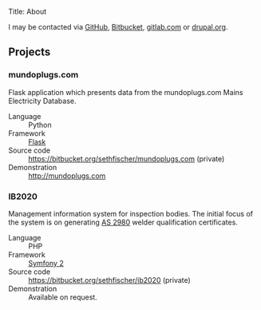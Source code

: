 Title: About


I may be contacted via [GitHub][1], [Bitbucket][2], [gitlab.com][3] or
[drupal.org][4].


Projects
--------


### mundoplugs.com

Flask application which presents data from the mundoplugs.com Mains Electricity
Database.

<dl class="dl-horizontal">
    <dt>Language</dt>
    <dd>Python</dd>
    <dt>Framework</dt>
    <dd><a href="http://flask.pocoo.org/">Flask</a></dd>
    <dt>Source code</dt>
    <dd><a href="https://bitbucket.org/sethfischer/mundoplugs.com">https://bitbucket.org/sethfischer/mundoplugs.com</a> (private)</dd>
    <dt>Demonstration</dt>
    <dd><a href="http://mundoplugs.com/">http://mundoplugs.com</a></dd>
</dl>


### IB2020

Management information system for inspection bodies. The initial focus of the
system is on generating [AS&nbsp;2980][5] welder qualification certificates.

<dl class="dl-horizontal">
    <dt>Language</dt>
    <dd>PHP</dd>
    <dt>Framework</dt>
    <dd><a href="https://symfony.com/">Symfony&nbsp;2</a></dd>
    <dt>Source code</dt>
    <dd><a href="https://bitbucket.org/sethfischer/ib2020">https://bitbucket.org/sethfischer/ib2020</a> (private)</dd>
    <dt>Demonstration</dt>
    <dd>Available on request.</dd>
</dl>


[1]: https://github.com/sethfischer
[2]: https://bitbucket.org/sethfischer
[3]: https://gitlab.com/u/sethfischer
[4]: https://www.drupal.org/u/sethfischer
[5]: http://shop.standards.co.nz/catalog/2980%3A2007%28AS%7CNZS%29/view

